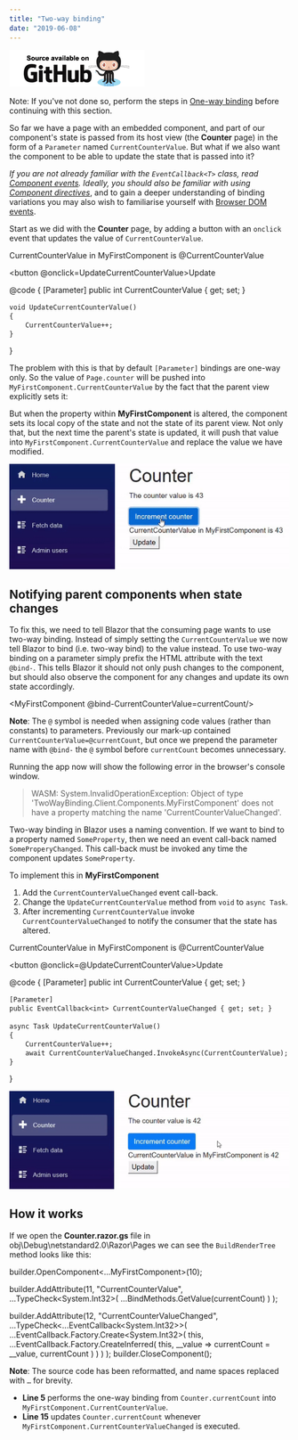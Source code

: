 ```yaml
---
title: "Two-way binding"
date: "2019-06-08"
---
```


[![](images/SourceLink.png)](https://github.com/mrpmorris/blazor-university/tree/master/src/Components/TwoWayBinding)

Note: If you've not done so, perform the steps in [One-way binding](/components/one-way-binding/) before continuing with this section.

So far we have a page with an embedded component, and part of our component's state is passed from its host view (the **Counter** page) in the form of a `Parameter` named `CurrentCounterValue`. But what if we also want the component to be able to update the state that is passed into it?

_If you are not already familiar with the `EventCallback<T>` class, read [Component events](https://blazor-university.com/components/component-events/). Ideally, you should also be familiar with using [Component directives](https://blazor-university.com/components/literals-expressions-and-directives/)_, and to gain a deeper understanding of binding variations you may also wish to familiarise yourself with [Browser DOM events](/components/component-events/browser-dom-events/).

Start as we did with the **Counter** page, by adding a button with an `onclick` event that updates the value of `CurrentCounterValue`.

<div>
    CurrentCounterValue in MyFirstComponent is @CurrentCounterValue
</div>

<button @onclick=UpdateCurrentCounterValue>Update</button>

@code {
    [Parameter]
    public int CurrentCounterValue { get; set; }

    void UpdateCurrentCounterValue()
    {
        CurrentCounterValue++;
    }
}

The problem with this is that by default `[Parameter]` bindings are one-way only. So the value of `Page.counter` will be pushed into `MyFirstComponent.CurrentCounterValue` by the fact that the parent view explicitly sets it:

<MyFirstComponent CurrentCounterValue=@currentCount/>

But when the property within **MyFirstComponent** is altered, the component sets its local copy of the state and not the state of its parent view. Not only that, but the next time the parent's state is updated, it will push that value into `MyFirstComponent.CurrentCounterValue` and replace the value we have modified.

![](images/ComponentFailedTwoWayBinding.gif)

## Notifying parent components when state changes

To fix this, we need to tell Blazor that the consuming page wants to use two-way binding. Instead of simply setting the `CurrentCounterValue` we now tell Blazor to bind (i.e. two-way bind) to the value instead. To use two-way binding on a parameter simply prefix the HTML attribute with the text `@bind-`. This tells Blazor it should not only push changes to the component, but should also observe the component for any changes and update its own state accordingly.

<MyFirstComponent @bind-CurrentCounterValue=currentCount/>

**Note**: The `@` symbol is needed when assigning code values (rather than constants) to parameters. Previously our mark-up contained `CurrentCounterValue=@currentCount`, but once we prepend the parameter name with `@bind-` the `@` symbol before `currentCount` becomes unnecessary.

Running the app now will show the following error in the browser's console window.

> WASM: System.InvalidOperationException: Object of type 'TwoWayBinding.Client.Components.MyFirstComponent' does not have a property matching the name 'CurrentCounterValueChanged'.

Two-way binding in Blazor uses a naming convention. If we want to bind to a property named `SomeProperty`, then we need an event call-back named `SomeProperyChanged`. This call-back must be invoked any time the component updates `SomeProperty`.

To implement this in **MyFirstComponent**

1. Add the `CurrentCounterValueChanged` event call-back.
2. Change the `UpdateCurrentCounterValue` method from `void` to `async Task`.
3. After incrementing `CurrentCounterValue` invoke `CurrentCounterValueChanged` to notify the consumer that the state has altered.

<div>
    CurrentCounterValue in MyFirstComponent is @CurrentCounterValue
</div>

<button @onclick=@UpdateCurrentCounterValue>Update</button>

@code {
    [Parameter]
    public int CurrentCounterValue { get; set; }

    [Parameter]
    public EventCallback<int> CurrentCounterValueChanged { get; set; }

    async Task UpdateCurrentCounterValue()
    {
        CurrentCounterValue++;
        await CurrentCounterValueChanged.InvokeAsync(CurrentCounterValue);
    }
}

![](images/ComponentCorrectTwoWayBinding.gif)

## How it works

If we open the **Counter.razor.gs** file in obj\\Debug\\netstandard2.0\\Razor\\Pages we can see the `BuildRenderTree` method looks like this:

builder.OpenComponent<...MyFirstComponent>(10);

builder.AddAttribute(11, "CurrentCounterValue", 
	...TypeCheck<System.Int32>(
		...BindMethods.GetValue(currentCount)
	)
);

builder.AddAttribute(12, "CurrentCounterValueChanged",
	...TypeCheck<...EventCallback<System.Int32>>(
		...EventCallback.Factory.Create<System.Int32>(
			this,
			...EventCallback.Factory.CreateInferred(
				this,
				\_\_value => currentCount = \_\_value,
				currentCount
			)
		)
	)
);
builder.CloseComponent();

**Note**: The source code has been reformatted, and name spaces replaced with `…` for brevity.

- **Line 5** performs the one-way binding from `Counter.currentCount` into `MyFirstComponent.CurrentCounterValue`.
- **Line 15** updates `Counter.currentCount` whenever `MyFirstComponent.CurrentCounterValueChanged` is executed.


